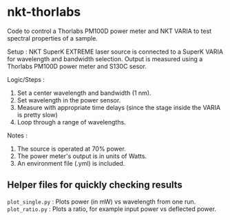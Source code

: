 # nkt-thorlabs
Code to control a Thorlabs PM100D power meter and NKT VARIA to test spectral properties of a sample. 

Setup : NKT SuperK EXTREME laser source is connected to a SuperK VARIA 
for wavelength and bandwidth selection. Output is measured using a 
Thorlabs PM100D power meter and S130C sesor.

Logic/Steps : 
1. Set a center wavelength and bandwidth (1 nm). 
2. Set wavelength in the power sensor. 
3. Measure with appropriate time delays (since the stage inside the VARIA is pretty slow)
4. Loop through a range of wavelengths.

Notes : 
1. The source is operated at 70% power.
2. The power meter's output is in units of Watts.
3. An environment file (.yml) is included.
## Helper files for quickly checking results 
`plot_single.py` : Plots power (in mW) vs wavelength from one run.  
`plot_ratio.py` : Plots a ratio, for example input power vs deflected power. 
